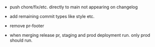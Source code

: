 - push chore/fix/etc. directly to main not appearing on changelog
- add remaining commit types like style etc.

- remove pr-footer

- when merging release pr, staging and prod deployment run. only prod should run.
